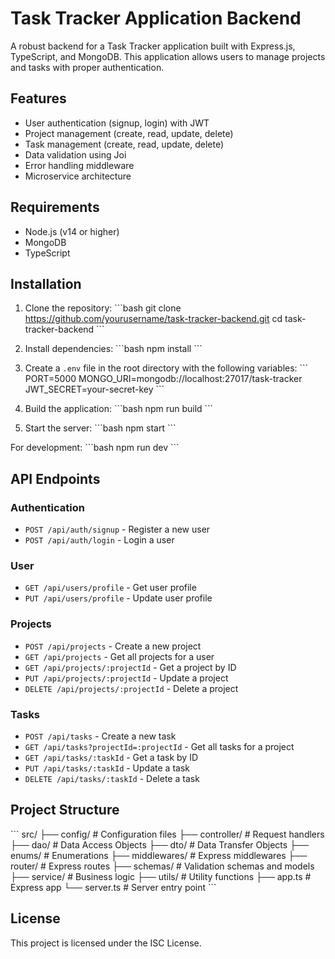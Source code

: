 # Task Tracker Application Backend

A robust backend for a Task Tracker application built with Express.js, TypeScript, and MongoDB. This application allows users to manage projects and tasks with proper authentication.

## Features

- User authentication (signup, login) with JWT
- Project management (create, read, update, delete)
- Task management (create, read, update, delete)
- Data validation using Joi
- Error handling middleware
- Microservice architecture

## Requirements

- Node.js (v14 or higher)
- MongoDB
- TypeScript

## Installation

1. Clone the repository:
\`\`\`bash
git clone <https://github.com/yourusername/task-tracker-backend.git>
cd task-tracker-backend
\`\`\`

2. Install dependencies:
\`\`\`bash
npm install
\`\`\`

3. Create a `.env` file in the root directory with the following variables:
\`\`\`
PORT=5000
MONGO_URI=mongodb://localhost:27017/task-tracker
JWT_SECRET=your-secret-key
\`\`\`

4. Build the application:
\`\`\`bash
npm run build
\`\`\`

5. Start the server:
\`\`\`bash
npm start
\`\`\`

For development:
\`\`\`bash
npm run dev
\`\`\`

## API Endpoints

### Authentication

- `POST /api/auth/signup` - Register a new user
- `POST /api/auth/login` - Login a user

### User

- `GET /api/users/profile` - Get user profile
- `PUT /api/users/profile` - Update user profile

### Projects

- `POST /api/projects` - Create a new project
- `GET /api/projects` - Get all projects for a user
- `GET /api/projects/:projectId` - Get a project by ID
- `PUT /api/projects/:projectId` - Update a project
- `DELETE /api/projects/:projectId` - Delete a project

### Tasks

- `POST /api/tasks` - Create a new task
- `GET /api/tasks?projectId=:projectId` - Get all tasks for a project
- `GET /api/tasks/:taskId` - Get a task by ID
- `PUT /api/tasks/:taskId` - Update a task
- `DELETE /api/tasks/:taskId` - Delete a task

## Project Structure

\`\`\`
src/
├── config/           # Configuration files
├── controller/       # Request handlers
├── dao/              # Data Access Objects
├── dto/              # Data Transfer Objects
├── enums/            # Enumerations
├── middlewares/      # Express middlewares
├── router/           # Express routes
├── schemas/          # Validation schemas and models
├── service/          # Business logic
├── utils/            # Utility functions
├── app.ts            # Express app
└── server.ts         # Server entry point
\`\`\`

## License

This project is licensed under the ISC License.
